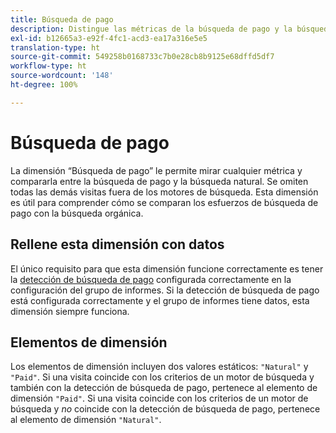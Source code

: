 ```yaml
---
title: Búsqueda de pago
description: Distingue las métricas de la búsqueda de pago y la búsqueda natural.
exl-id: b12665a3-e92f-4fc1-acd3-ea17a316e5e5
translation-type: ht
source-git-commit: 549258b0168733c7b0e28cb8b9125e68dffd5df7
workflow-type: ht
source-wordcount: '148'
ht-degree: 100%

---
```


# Búsqueda de pago

La dimensión “Búsqueda de pago” le permite mirar cualquier métrica y compararla entre la búsqueda de pago y la búsqueda natural. Se omiten todas las demás visitas fuera de los motores de búsqueda. Esta dimensión es útil para comprender cómo se comparan los esfuerzos de búsqueda de pago con la búsqueda orgánica.

## Rellene esta dimensión con datos

El único requisito para que esta dimensión funcione correctamente es tener la [detección de búsqueda de pago](/help/admin/admin/paid-search-detection/paid-search-detection.md) configurada correctamente en la configuración del grupo de informes. Si la detección de búsqueda de pago está configurada correctamente y el grupo de informes tiene datos, esta dimensión siempre funciona.

## Elementos de dimensión

Los elementos de dimensión incluyen dos valores estáticos: `"Natural"` y `"Paid"`. Si una visita coincide con los criterios de un motor de búsqueda y también con la detección de búsqueda de pago, pertenece al elemento de dimensión `"Paid"`. Si una visita coincide con los criterios de un motor de búsqueda y *no* coincide con la detección de búsqueda de pago, pertenece al elemento de dimensión `"Natural"`.
